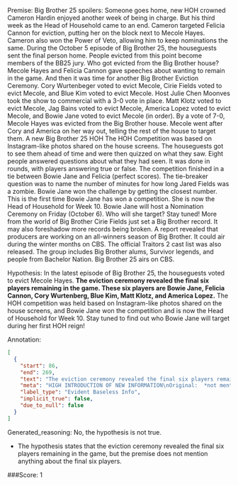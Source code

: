 
Premise:
Big Brother 25 spoilers: Someone goes home, new HOH crowned
Cameron Hardin enjoyed another week of being in charge.
But his third week as the Head of Household came to an end.
Cameron targeted Felicia Cannon for eviction, putting her on the block next to Mecole Hayes.
Cameron also won the Power of Veto, allowing him to keep nominations the same.
During the October 5 episode of Big Brother 25, the houseguests sent the final person home.
People evicted from this point become members of the BB25 jury.
Who got evicted from the Big Brother house?
Mecole Hayes and Felicia Cannon gave speeches about wanting to remain in the game.
And then it was time for another Big Brother Eviction Ceremony.
Cory Wurtenbeger voted to evict Mecole, Cirie Fields voted to evict Mecole, and Blue Kim voted to evict Mecole.
Host Julie Chen Moonves took the show to commercial with a 3-0 vote in place.
Matt Klotz voted to evict Mecole, Jag Bains voted to evict Mecole, America Lopez voted to evict Mecole, and Bowie Jane voted to evict Mecole (in order).
By a vote of 7-0, Mecole Hayes was evicted from the Big Brother house.
Mecole went after Cory and America on her way out, telling the rest of the house to target them.
A new Big Brother 25 HOH
The HOH Competition was based on Instagram-like photos shared on the house screens. The houseguests got to see them ahead of time and were then quizzed on what they saw.
Eight people answered questions about what they had seen. It was done in rounds, with players answering true or false.
The competition finished in a tie between Bowie Jane and Felicia (perfect scores).
The tie-breaker question was to name the number of minutes for how long Jared Fields was a zombie.
Bowie Jane won the challenge by getting the closest number.
This is the first time Bowie Jane has won a competition. She is now the Head of Household for Week 10.
Bowie Jane will host a Nomination Ceremony on Friday (October 6). Who will she target? Stay tuned!
More from the world of Big Brother
Cirie Fields just set a Big Brother record. It may also foreshadow more records being broken.
A report revealed that producers are working on an all-winners season of Big Brother. It could air during the winter months on CBS.
The official Traitors 2 cast list was also released. The group includes Big Brother alums, Survivor legends, and people from Bachelor Nation.
Big Brother 25 airs on CBS.

Hypothesis:
In the latest episode of Big Brother 25, the houseguests voted to evict Mecole Hayes. **The eviction ceremony revealed the final six players remaining in the game. These six players are Bowie Jane, Felicia Cannon, Cory Wurtenberg, Blue Kim, Matt Klotz, and America Lopez.** The HOH competition was held based on Instagram-like photos shared on the house screens, and Bowie Jane won the competition and is now the Head of Household for Week 10. Stay tuned to find out who Bowie Jane will target during her first HOH reign!

Annotation:
```json
[
  {
    "start": 86,
    "end": 269,
    "text": "The eviction ceremony revealed the final six players remaining in the game. These six players are Bowie Jane, Felicia Cannon, Cory Wurtenberg, Blue Kim, Matt Klotz, and America Lopez.",
    "meta": "HIGH INTRODUCTION OF NEW INFORMATION\nOriginal:  *not mentioned*\nGenerative: \"The eviction ceremony revealed the final six players remaining in the game. These six players are Bowie Jane, Felicia Cannon, Cory Wurtenberg, Blue Kim, Matt Klotz, and America Lopez.\"",
    "label_type": "Evident Baseless Info",
    "implicit_true": false,
    "due_to_null": false
  }
]
```

Generated_reasoning:
No, the hypothesis is not true. 
- The hypothesis states that the eviction ceremony revealed the final six players remaining in the game, but the premise does not mention anything about the final six players.

###Score:
1
